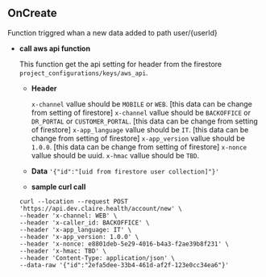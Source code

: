 **OnCreate**
----
  Function triggred whan a new data added to path user/{userId}

* **call aws api function**

    This function get the api setting for header from the firestore `project_configurations/keys/aws_api`. 

  * **Header**

      `x-channel` vallue should be `MOBILE` or `WEB`. [this data can be change from setting of firestore]
      `x-channel` vallue should be `BACKOFFICE` or `DR_PORTAL` or `CUSTOMER_PORTAL`. [this data can be change from setting of firestore]
      `x-app_language` vallue should be `IT`. [this data can be change from setting of firestore]
      `x-app_version` vallue should be `1.0.0`. [this data can be change from setting of firestore]
      `x-nonce` vallue should be uuid. 
      `x-hmac` vallue should be `TBD`. 

  * **Data**
      `'{"id":"[uid from firestore user collection]"}'`

  * **sample curl call**
  ```
  curl --location --request POST 'https://api.dev.claire.health/account/new' \
  --header 'x-channel: WEB' \
  --header 'x-caller_id: BACKOFFICE' \
  --header 'x-app_language: IT' \
  --header 'x-app_version: 1.0.0' \
  --header 'x-nonce: e8801deb-5e29-4016-b4a3-f2ae39b8f231' \
  --header 'x-hmac: TBD' \
  --header 'Content-Type: application/json' \
  --data-raw '{"id":"2efa5dee-33b4-461d-af2f-123e0cc34ea6"}'
  ```